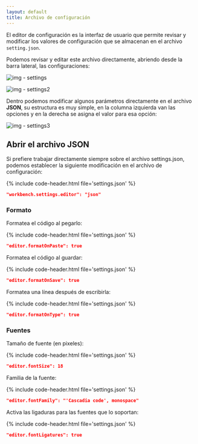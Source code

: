 ```yaml
---
layout: default
title: Archivo de configuración
---
```


El editor de configuración es la interfaz de usuario que permite revisar y modificar los valores de configuración que se almacenan en el archivo `setting.json`.

Podemos revisar y editar este archivo directamente, abriendo desde la barra lateral, las configuraciones:

![img - settings](https://enidev911.github.io/fullstackjsg33/src/guides/vs-code/use-guide/assets/img/file/settings1.png)

![img - settings2](https://enidev911.github.io/fullstackjsg33/src/guides/vs-code/use-guide/assets/img/file/open_settings_json.png)

Dentro podemos modificar algunos parámetros directamente en el archivo **JSON**, su estructura es muy simple, en la columna izquierda van las opciones y en la derecha se asigna el valor para esa opción:

![img - settings3](https://enidev911.github.io/fullstackjsg33/src/guides/vs-code/use-guide/assets/img/file/settings_json1.png)


## Abrir el archivo JSON

Si prefiere trabajar directamente siempre sobre el archivo settings.json, podemos establecer la siguiente modificación en el archivo de configuración:

{% include code-header.html file='settings.json' %}
```json
"workbench.settings.editor": "json"
```

### Formato

Formatea el código al pegarlo:

{% include code-header.html file='settings.json' %}
```json
"editor.formatOnPaste": true
```

Formatea el código al guardar:

{% include code-header.html file='settings.json' %}
```json
"editor.formatOnSave": true
```

Formatea una línea después de escribirla:

{% include code-header.html file='settings.json' %}
```json
"editor.formatOnType": true
```

### Fuentes

Tamaño de fuente (en pixeles):

{% include code-header.html file='settings.json' %}
```json
"editor.fontSize": 18
```

Familia de la fuente:

{% include code-header.html file='settings.json' %}
```json
"editor.fontFamily": "'Cascadia code', monospace"
```

Activa las ligaduras para las fuentes que lo soportan:

{% include code-header.html file='settings.json' %}
```json
"editor.fontLigatures": true
```
